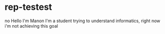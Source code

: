 # rep-testest
no
Hello I'm Manon I'm a student trying to understand informatics, right now i'm not achieving this goal 

